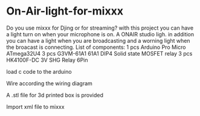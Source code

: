 # On-Air-light-for-mixxx
Do you use mixxx for Djing or for streaming? with this project you can have a light turn on when your microphone is on. A ONAIR studio ligh. in addition you can have a light when you are broadcasting and a worning light when the broacast is connecting.
List of components:
1 pcs Arduino Pro Micro ATmega32U4
3 pcs G3VM-61A1 61A1 DIP4 Solid state MOSFET relay
3 pcs HK4100F-DC 3V SHG Relay 6Pin

load c code to the arduino

Wire according the wiring diagram

A .stl file for 3d printed box is provided

Import xml file to mixxx
